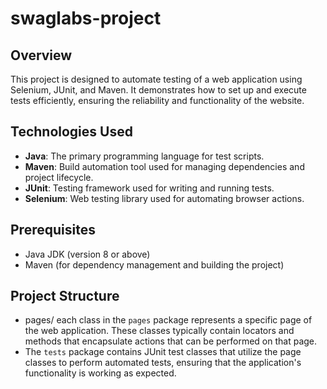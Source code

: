 # swaglabs-project

## Overview

This project is designed to automate testing of a web application using Selenium, JUnit, and Maven. It demonstrates how to set up and execute tests efficiently, ensuring the reliability and functionality of the website.

## Technologies Used

- **Java**: The primary programming language for test scripts.
- **Maven**: Build automation tool used for managing dependencies and project lifecycle.
- **JUnit**: Testing framework used for writing and running tests.
- **Selenium**: Web testing library used for automating browser actions.

## Prerequisites

- Java JDK (version 8 or above)
- Maven (for dependency management and building the project)

## Project Structure

- pages/ each class in the `pages` package represents a specific page of the web application. These classes typically contain locators and methods that encapsulate actions that can be performed on that page.
- The `tests` package contains JUnit test classes that utilize the page classes to perform automated tests, ensuring that the application's functionality is working as expected.


